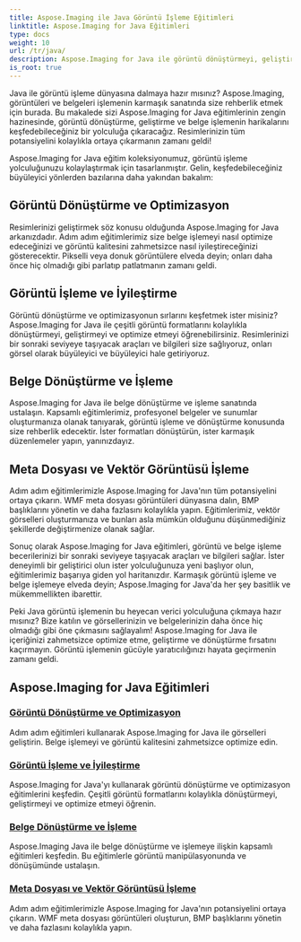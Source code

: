 ```yaml
---
title: Aspose.Imaging ile Java Görüntü İşleme Eğitimleri
linktitle: Aspose.Imaging for Java Eğitimleri
type: docs
weight: 10
url: /tr/java/
description: Aspose.Imaging for Java ile görüntü dönüştürmeyi, geliştirmeyi ve belge işlemeyi öğrenin. Eğiticilerimizle görselleri zahmetsizce optimize edin.
is_root: true
---
```


Java ile görüntü işleme dünyasına dalmaya hazır mısınız? Aspose.Imaging, görüntüleri ve belgeleri işlemenin karmaşık sanatında size rehberlik etmek için burada. Bu makalede sizi Aspose.Imaging for Java eğitimlerinin zengin hazinesinde, görüntü dönüştürme, geliştirme ve belge işlemenin harikalarını keşfedebileceğiniz bir yolculuğa çıkaracağız. Resimlerinizin tüm potansiyelini kolaylıkla ortaya çıkarmanın zamanı geldi!

Aspose.Imaging for Java eğitim koleksiyonumuz, görüntü işleme yolculuğunuzu kolaylaştırmak için tasarlanmıştır. Gelin, keşfedebileceğiniz büyüleyici yönlerden bazılarına daha yakından bakalım:

## Görüntü Dönüştürme ve Optimizasyon

Resimlerinizi geliştirmek söz konusu olduğunda Aspose.Imaging for Java arkanızdadır. Adım adım eğitimlerimiz size belge işlemeyi nasıl optimize edeceğinizi ve görüntü kalitesini zahmetsizce nasıl iyileştireceğinizi gösterecektir. Pikselli veya donuk görüntülere elveda deyin; onları daha önce hiç olmadığı gibi parlatıp patlatmanın zamanı geldi.

## Görüntü İşleme ve İyileştirme

Görüntü dönüştürme ve optimizasyonun sırlarını keşfetmek ister misiniz? Aspose.Imaging for Java ile çeşitli görüntü formatlarını kolaylıkla dönüştürmeyi, geliştirmeyi ve optimize etmeyi öğrenebilirsiniz. Resimlerinizi bir sonraki seviyeye taşıyacak araçları ve bilgileri size sağlıyoruz, onları görsel olarak büyüleyici ve büyüleyici hale getiriyoruz.

## Belge Dönüştürme ve İşleme

Aspose.Imaging for Java ile belge dönüştürme ve işleme sanatında ustalaşın. Kapsamlı eğitimlerimiz, profesyonel belgeler ve sunumlar oluşturmanıza olanak tanıyarak, görüntü işleme ve dönüştürme konusunda size rehberlik edecektir. İster formatları dönüştürün, ister karmaşık düzenlemeler yapın, yanınızdayız.

## Meta Dosyası ve Vektör Görüntüsü İşleme

Adım adım eğitimlerimizle Aspose.Imaging for Java'nın tüm potansiyelini ortaya çıkarın. WMF meta dosyası görüntüleri dünyasına dalın, BMP başlıklarını yönetin ve daha fazlasını kolaylıkla yapın. Eğitimlerimiz, vektör görselleri oluşturmanıza ve bunları asla mümkün olduğunu düşünmediğiniz şekillerde değiştirmenize olanak sağlar.

Sonuç olarak Aspose.Imaging for Java eğitimleri, görüntü ve belge işleme becerilerinizi bir sonraki seviyeye taşıyacak araçları ve bilgileri sağlar. İster deneyimli bir geliştirici olun ister yolculuğunuza yeni başlıyor olun, eğitimlerimiz başarıya giden yol haritanızdır. Karmaşık görüntü işleme ve belge işlemeye elveda deyin; Aspose.Imaging for Java'da her şey basitlik ve mükemmellikten ibarettir.

Peki Java görüntü işlemenin bu heyecan verici yolculuğuna çıkmaya hazır mısınız? Bize katılın ve görsellerinizin ve belgelerinizin daha önce hiç olmadığı gibi öne çıkmasını sağlayalım! Aspose.Imaging for Java ile içeriğinizi zahmetsizce optimize etme, geliştirme ve dönüştürme fırsatını kaçırmayın. Görüntü işlemenin gücüyle yaratıcılığınızı hayata geçirmenin zamanı geldi.

## Aspose.Imaging for Java Eğitimleri
### [Görüntü Dönüştürme ve Optimizasyon](./image-conversion-and-optimization/)
Adım adım eğitimleri kullanarak Aspose.Imaging for Java ile görselleri geliştirin. Belge işlemeyi ve görüntü kalitesini zahmetsizce optimize edin.
### [Görüntü İşleme ve İyileştirme](./image-processing-and-enhancement/)
Aspose.Imaging for Java'yı kullanarak görüntü dönüştürme ve optimizasyon eğitimlerini keşfedin. Çeşitli görüntü formatlarını kolaylıkla dönüştürmeyi, geliştirmeyi ve optimize etmeyi öğrenin.
### [Belge Dönüştürme ve İşleme](./document-conversion-and-processing/)
Aspose.Imaging Java ile belge dönüştürme ve işlemeye ilişkin kapsamlı eğitimleri keşfedin. Bu eğitimlerle görüntü manipülasyonunda ve dönüşümünde ustalaşın.
### [Meta Dosyası ve Vektör Görüntüsü İşleme](./metafile-and-vector-image-handling/)
Adım adım eğitimlerimizle Aspose.Imaging for Java'nın potansiyelini ortaya çıkarın. WMF meta dosyası görüntüleri oluşturun, BMP başlıklarını yönetin ve daha fazlasını kolaylıkla yapın.